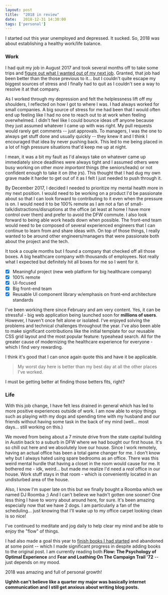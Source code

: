 ```yaml
---
layout: post
title:  "2018 in review"
date:   2018-12-31 14:30:00
tags: ['personal']
---
```


I started out this year unemployed and depressed. It sucked. So, 2018 was about establishing a healthy work/life balance.

### Work
I had quit my job in August 2017 and took several months off to take some trips and [figure out what I wanted out of my next job](/blog/2017/09-20-why-i-am-currently-a-free-agent/). Granted, that job had been better than the those previous to it... but I couldn't quite escape my biggest sources of stress and I finally had to quit as I couldn't see a way to resolve it at that company.

As I worked through my depression and felt the helplessness lift off my shoulders, I reflected on how I got to where I was. I had always worked for small companies. A big source of stress for me had been that I would often end up feeling like I had no one to reach out to at work when feeling overwhelmed. I didn't feel like I could bounce ideas off anyone because they just assumed whatever I came up with was right. My pull requests would rarely get comments -- just approvals. To managers, I was the one to always get stuff done and usually quickly -- they knew it and I think I encouraged that idea by never pushing back. This led to me being placed in a lot of high pressure situations that'd keep me up at night.

I mean, it was a bit my fault as I'd always take on whatever came up immediately since deadlines were always tight and I assumed others were busy working on other _more important_ things (the seniors/leads) or not confident enough to take it on (the jrs). This thought that I had dug my own grave made it harder to get out of it as I felt I just needed to push through it.

By December 2017, I decided I needed to prioritize my mental health more in my next position. I would need to be working on a product I'd be passionate about so that I can look forward to contributing to it even when the pressure is on. I would need it to be 100% remote as I am not a fan of small-talk/distractions/disruptions at the office (at least at home I have more control over them) and prefer to avoid the DFW commute. I also look forward to being able work heads down when possible. The front-end team would need to be composed of several experienced engineers that I can continue to learn from and share ideas with. On top of those things, I really wanted to be around other engineers/managers that were passionate both about the project and the tech. 

It took a couple months but I found a company that checked off all those boxes. A big healthcare company with thousands of employees. Not really what I expected but definitely hit all boxes for me so I went for it.

- [x] Meaningful project (new web platform for big healthcare company)
- [x] 100% remote
- [x] UI-focused
- [x] Big front-end team
- [x] Reusable UI component library w/emphasis on front-end architecture standards

I've been working there since February and am very content. Yes, it can be stressful - big web application being launched soon for **millions of users**. However, I haven't once felt alone or isolated. I've enjoyed solving the problems and technical challenges throughout the year. I've also been able to make significant contributions like the initial template for our reusable CSS grid layout and the most popular feature: typeahead search. All for the greater cause of modernizing the healthcare experience for everyone - which I find very rewarding.

I think it's good that I can once again quote this and have it be applicable.

> My worst day here is better than my best day at all the other places I've worked.

I must be getting better at finding those betters fits, right?

### Life

With this job change, I have felt less drained in general which has led to more positive experiences outside of work. I am now able to enjoy things such as playing with my dogs and spending time with my husband and our friends without having some task in the back of my mind (well... most days... still working on this.)

We moved from being about a 7 minute drive from the state capital building in Austin back to a suburb in DFW where we had bought our first house. It's so chill out here and we absolutely love our house. Since I work remotely, having an actual office has been a total game changer for me. I don't know why but I always hated using spare bedrooms as an office. There was this weird mental hurdle that having a closet in the room would cause for me. It bothered me - idk, weird... but made me realize I'd need a _real_ office in our house.
Work stuff stays in that room - which is conveniently located in an undisturbed area of the house. 

Also, I know I'm super late on this but we finally bought a Roomba which we named DJ Roomba ;)
And I can't believe we hadn't gotten one sooner! One less thing I have to worry about around here, for sure. It's been amazing especially now that we have 2 dogs. I am particularly a fan of the scheduling... just knowing that I'll wake up to my office carpet looking clean is so nice!

I've continued to meditate and jog daily to help clear my mind and be able to enjoy the "flow" of things. 

I had also made a goal this year to [finish books I had started](/blog/2018/05-19-book-list-2018) and abandoned at some point -- which I made significant progress in despite adding books to the original post. I am currently reading both **Flow: The Psychology of Optimal Experience** and **Fear and Loathing On The Campaign Trail '72** -- just depends on my mood.

2018 was amazing and full of personal growth!


__Ughhh can't believe like a quarter my major was basically internet communication and I still get anxious about writing blog posts.__

